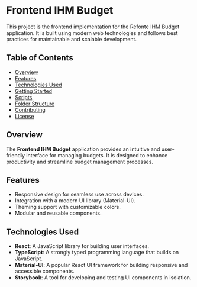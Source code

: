 # Frontend IHM Budget

This project is the frontend implementation for the Refonte IHM Budget application. It is built using modern web technologies and follows best practices for maintainable and scalable development.

## Table of Contents

- [Overview](#overview)
- [Features](#features)
- [Technologies Used](#technologies-used)
- [Getting Started](#getting-started)
- [Scripts](#scripts)
- [Folder Structure](#folder-structure)
- [Contributing](#contributing)
- [License](#license)

## Overview

The **Frontend IHM Budget** application provides an intuitive and user-friendly interface for managing budgets. It is designed to enhance productivity and streamline budget management processes.

## Features

- Responsive design for seamless use across devices.
- Integration with a modern UI library (Material-UI).
- Theming support with customizable colors.
- Modular and reusable components.

## Technologies Used

- **React**: A JavaScript library for building user interfaces.
- **TypeScript**: A strongly typed programming language that builds on JavaScript.
- **Material-UI**: A popular React UI framework for building responsive and accessible components.
- **Storybook**: A tool for developing and testing UI components in isolation.
